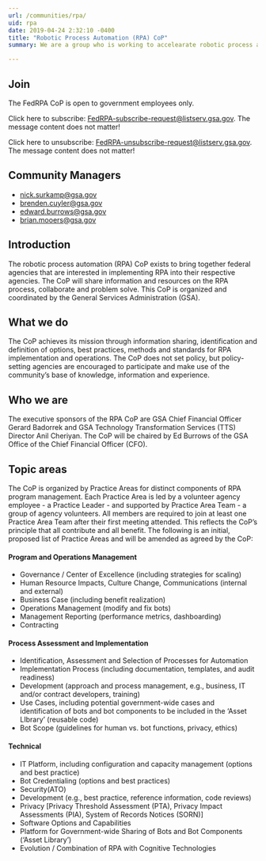 ```yaml
---
url: /communities/rpa/
uid: rpa
date: 2019-04-24 2:32:10 -0400
title: "Robotic Process Automation (RPA) CoP"
summary: We are a group who is working to accelearate robotic process automation (RPA) adoption in the federal government.

---
```


## Join

The FedRPA CoP is open to government employees only. 
 
Click here to subscribe: [FedRPA-subscribe-request@listserv.gsa.gov](mailto:FedRPA-subscribe-request@listserv.gsa.gov). The message content does not matter!

Click here to unsubscribe: [FedRPA-unsubscribe-request@listserv.gsa.gov](mailto:FedRPA-unsubscribe-request@listserv.gsa.gov). The message content does not matter!

## Community Managers
  - [nick.surkamp@gsa.gov](mailto:nick.surkamp@gsa.gov)
  - [brenden.cuyler@gsa.gov](mailto:brenden.cuyler@gsa.gov)
  - [edward.burrows@gsa.gov](mailto:edward.burrows@gsa.gov)
  - [brian.mooers@gsa.gov](mailto:brian.mooers@gsa.gov)

## Introduction

The robotic process automation (RPA) CoP exists to bring together federal agencies that are interested in implementing RPA into their respective agencies. The CoP will share information and resources on the RPA process, collaborate and problem solve. This CoP is organized and coordinated by the General Services Administration (GSA).

## What we do

The CoP achieves its mission through information sharing, identification and definition of options, best practices, methods and standards for RPA implementation and operations.  The CoP does not set policy, but policy-setting agencies are encouraged to participate and make use of the community’s base of knowledge, information and experience.  

## Who we are 

The executive sponsors of the RPA CoP are GSA Chief Financial Officer Gerard Badorrek and GSA Technology Transformation Services (TTS) Director Anil Cheriyan. The CoP will be chaired by Ed Burrows of the GSA Office of the Chief Financial Officer (CFO).

## Topic areas 

The CoP is organized by Practice Areas for distinct components of RPA program management. Each Practice Area is led by a volunteer agency employee - a Practice Leader - and supported by Practice Area Team - a group of agency volunteers.  All members are required to join at least one Practice Area Team after their first meeting attended. This reflects the CoP’s principle that all contribute and all benefit. The following is an initial, proposed list of Practice Areas and will be amended as agreed by the CoP:

#### Program and Operations Management
  - Governance / Center of Excellence (including strategies for scaling)
  - Human Resource Impacts, Culture Change, Communications (internal and external)
  - Business Case (including benefit realization)
  - Operations Management (modify and fix bots)
  - Management Reporting (performance metrics, dashboarding)
  - Contracting

#### Process Assessment and Implementation
  - Identification, Assessment and Selection of Processes for Automation
  - Implementation Process (including documentation, templates, and audit readiness)
  - Development (approach and process management, e.g.,  business, IT and/or contract developers, training)
  - Use Cases, including potential government-wide cases and identification of bots and bot components to be included in the ‘Asset LIbrary’ (reusable code)
  - Bot Scope (guidelines for human vs. bot functions, privacy, ethics)

#### Technical
  - IT Platform, including configuration and capacity management (options and best practice)
  - Bot Credentialing (options and best practices)
  - Security(ATO)
  - Development (e.g.,  best practice, reference information, code reviews)
  - Privacy [Privacy Threshold Assessment (PTA), Privacy Impact Assessments (PIA), System of Records Notices (SORN)]
  - Software Options and Capabilities
  - Platform for Government-wide Sharing of Bots and Bot Components (‘Asset Library’)
  - Evolution / Combination of RPA with Cognitive Technologies
